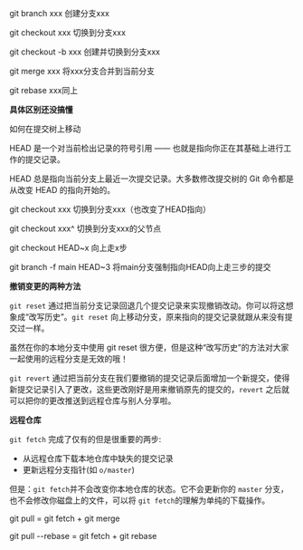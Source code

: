 git branch xxx 创建分支xxx

git checkout xxx 切换到分支xxx

git checkout -b xxx 创建并切换到分支xxx

git merge xxx 将xxx分支合并到当前分支

git rebase xxx同上

**具体区别还没搞懂**

如何在提交树上移动

HEAD 是一个对当前检出记录的符号引用 —— 也就是指向你正在其基础上进行工作的提交记录。

HEAD 总是指向当前分支上最近一次提交记录。大多数修改提交树的 Git 命令都是从改变 HEAD 的指向开始的。

git checkout xxx 切换到分支xxx（也改变了HEAD指向）

git checkout xxx^ 切换到分支xxx的父节点

git checkout HEAD~x 向上走x步

git branch -f main HEAD~3 将main分支强制指向HEAD向上走三步的提交

**撤销变更的两种方法**

`git reset` 通过把当前分支记录回退几个提交记录来实现撤销改动。你可以将这想象成“改写历史”。`git reset` 向上移动分支，原来指向的提交记录就跟从来没有提交过一样。

虽然在你的本地分支中使用 git reset 很方便，但是这种“改写历史”的方法对大家一起使用的远程分支是无效的哦！

`git revert` 通过把当前分支在我们要撤销的提交记录后面增加一个新提交，使得新提交记录引入了更改，这些更改刚好是用来撤销原先的提交的，`revert` 之后就可以把你的更改推送到远程仓库与别人分享啦。

**远程仓库**

`git fetch` 完成了仅有的但是很重要的两步:

- 从远程仓库下载本地仓库中缺失的提交记录
- 更新远程分支指针(如 `o/master`)

但是：`git fetch`并不会改变你本地仓库的状态。它不会更新你的 `master` 分支，也不会修改你磁盘上的文件，可以将 `git fetch`的理解为单纯的下载操作。

git pull = git fetch + git merge

git pull --rebase = git fetch + git rebase




